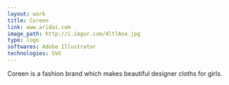 ```yaml
---
layout: work
title: Coreen
link: www.aridai.com
image_path: http://i.imgur.com/4ltlAoe.jpg
type: logo
softwares: Adobe Illustrator
technologies: SVG
---
```


Coreen is a fashion brand which makes beautiful designer cloths for girls.